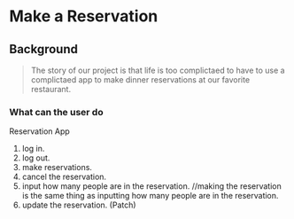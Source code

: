 # Make a Reservation
## Background
> The story of our project is that life is too complictaed to have to use a complictaed app to make dinner reservations at our favorite restaurant.

### What can the user do
Reservation App 
1. log in.
2. log out.
3. make reservations.
4. cancel the reservation.
5. input how many people are in the reservation. //making the reservation is the same thing as inputting how many people are in the reservation. 
6. update the reservation. (Patch)


